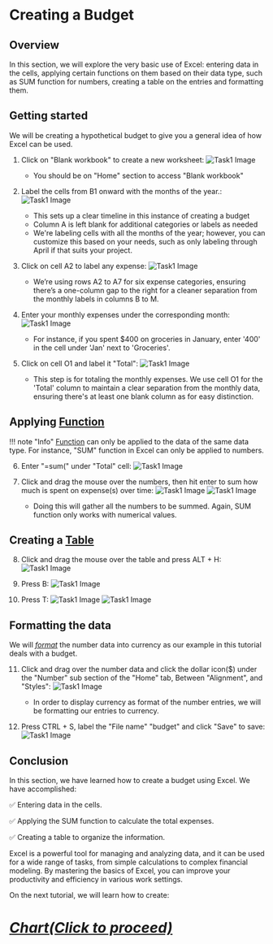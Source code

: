 # Creating a Budget

## Overview

In this section, we will explore the very basic use of Excel: entering data in the cells, applying certain functions on them based on their data type, such as SUM function for numbers, creating a table on the entries and formatting them. 


## Getting started

We will be creating a hypothetical budget to give you a general idea of how Excel can be used. 

1. Click on "Blank workbook" to create a new worksheet:
![Task1 Image](Assets/Task1/Task1_1A.png)  
    * You should be on "Home" section to access "Blank workbook"
 

2. Label the cells from B1 onward with the months of the year.:
![Task1 Image](Assets/Task1/Task1_2.png)  
    * This sets up a clear timeline in this instance of creating a budget
    * Column A is left blank for additional categories or labels as needed
    * We're labeling cells with all the months of the year; however, you can customize this based on your needs, such as only labeling through April if that suits your project.

3. Click on cell A2 to label any expense:
![Task1 Image](Assets/Task1/Task1_3.png)  
    * We’re using rows A2 to A7 for six expense categories, ensuring there’s a one-column gap to the right for a cleaner separation from the monthly labels in columns B to M.
    

4. Enter your monthly expenses under the corresponding month:
![Task1 Image](Assets/Task1/Task1_4.png)  
    * For instance, if you spent $400 on groceries in January, enter '400' in the cell under 'Jan' next to 'Groceries'.

5. Click on cell O1 and label it "Total":
![Task1 Image](Assets/Task1/Task1_5.png)  
    * This step is for totaling the monthly expenses. We use cell O1 for the 'Total' column to maintain a clear separation from the monthly data, ensuring there's at least one blank column as for easy distinction.

## Applying [Function](Glossary.md)

!!! note "Info"
    <i class="fas fa-exclamation-triangle"></i> [Function](Glossary.md) can only be applied to the data of the same data type. For instance, "SUM" function in Excel can only be applied to numbers.

6. Enter "=sum(" under "Total" cell:
![Task1 Image](Assets/Task1/Task1_6.png)

7. Click and drag the mouse over the numbers, then hit enter to sum how much is spent on expense(s) over time:
![Task1 Image](Assets/Task1/Task1_7.png)
![Task1 Image](Assets/Task1/Task1_7B.png)
    * Doing this will gather all the numbers to be summed. Again, SUM function only works with numerical values.

## Creating a [Table](Glossary.md)
8. Click and drag the mouse over the table and press ALT + H:
![Task1 Image](Assets/Task1/Task1_8.png)

9. Press B:
![Task1 Image](Assets/Task1/Task1_9.png)


10. Press T:
![Task1 Image](Assets/Task1/Task1_10A.png)
![Task1 Image](Assets/Task1/Task1_9B.png)

## Formatting the data

We will [_format_](Glossary.md) the number data into currency as our example in this tutorial deals with a budget.

11. Click and drag over the number data and click the dollar icon($) under the "Number" sub  section of the "Home" tab, Between "Alignment", and "Styles":
![Task1 Image](Assets/Task1/Task1_10B.png)  
    * In order to display currency as format of the number entries, we will be formatting our entries to currency.


12. Press CTRL + S, label the "File name" "budget" and click "Save" to save:
![Task1 Image](Assets/Task1/Task1_11.png)  


## Conclusion

In this section, we have learned how to create a budget using Excel. We have accomplished:

:white_check_mark: Entering data in the cells.

:white_check_mark: Applying the SUM function to calculate the total expenses.

:white_check_mark: Creating a table to organize the information. 
 
 
 
 Excel is a powerful tool for managing and analyzing data, and it can be used for a wide range of tasks, from simple calculations to complex financial modeling. By mastering the basics of Excel, you can improve your productivity and efficiency in various work settings.

 On the next tutorial, we will learn how to create: 

# [_Chart(Click to proceed)_](Task2.md)
